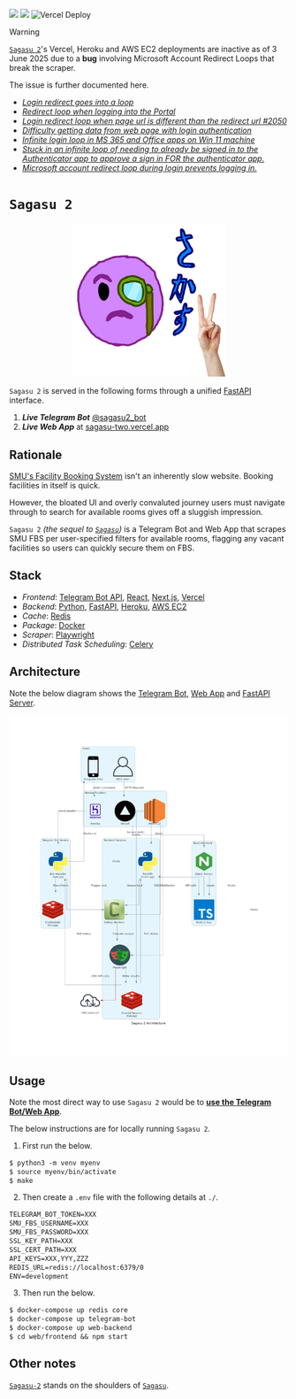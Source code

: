 [![](https://img.shields.io/badge/sagasu_2.0.0-passing-green)](https://github.com/gongahkia/sagasu-2/releases/tag/1.0.0)
![](https://img.shields.io/badge/sagasu_2.0.0-deployment_down-orange) 
![Vercel Deploy](https://deploy-badge.vercel.app/vercel/sagasu-two)

> [!WARNING]  
> [`Sagasu 2`](https://github.com/gongahkia/sagasu-2/tree/main?tab=readme-ov-file)'s Vercel, Heroku and AWS EC2 deployments are inactive as of 3 June 2025 due to a **bug** involving Microsoft Account Redirect Loops that break the scraper.
>  
> The issue is further documented here.
>  
> * [*Login redirect goes into a loop*](https://community.auth0.com/t/login-redirect-goes-into-a-loop/111254)
> * [*Redirect loop when logging into the Portal*](https://www.reddit.com/r/AZURE/comments/1czbo5z/redirect_loop_when_logging_into_the_portal/)
> * [*Login redirect loop when page url is different than the redirect url #2050*](https://github.com/AzureAD/microsoft-authentication-library-for-js/issues/2050)
> * [*Difficulty getting data from web page with login authentication*](https://community.fabric.microsoft.com/t5/Desktop/Difficulty-getting-data-from-web-page-with-login-authentication/td-p/1915017)
> * [*Infinite login loop in MS 365 and Office apps on Win 11 machine*](https://www.reddit.com/r/microsoft365/comments/1eajepp/infinite_login_loop_in_ms_365_and_office_apps_on/)
> * [*Stuck in an infinite loop of needing to already be signed in to the Authenticator app to approve a sign in FOR the authenticator app.*](https://answers.microsoft.com/en-us/msteams/forum/all/stuck-in-an-infinite-loop-of-needing-to-already-be/ad37ec67-5a04-4e83-acc2-a3c9b8a9817b)
> * [*Microsoft account redirect loop during login prevents logging in.*](https://answers.microsoft.com/en-us/msoffice/forum/all/microsoft-account-redirect-loop-during-login/834042d5-e1d4-42c8-914d-9a8299226f98)

# `Sagasu 2`

<p align="center">
    <img src="./asset/logo/sagasu-2.png" width=55% height=55%>
</p>

`Sagasu 2` is served in the following forms through a unified [FastAPI](https://fastapi.tiangolo.com/) interface.

1. ***Live Telegram Bot*** [@sagasu2_bot](https://t.me/sagasu2_bot)
2. ***Live Web App*** at [sagasu-two.vercel.app](https://sagasu-two.vercel.app/)

## Rationale

[SMU's Facility Booking System](https://fbs.intranet.smu.edu.sg/home) isn't an inherently slow website. Booking facilities in itself is quick.  
  
However, the bloated UI and overly convaluted journey users must navigate through to search for available rooms gives off a sluggish impression.
  
`Sagasu 2` *(the sequel to [`Sagasu`](https://github.com/gongahkia/sagasu/))* is a Telegram Bot and Web App that scrapes SMU FBS per user-specified filters for available rooms, flagging any vacant facilities so users can quickly secure them on FBS.

## Stack

* *Frontend*: [Telegram Bot API](https://core.telegram.org/), [React](https://react.dev/), [Next.js](https://nextjs.org/), [Vercel](https://vercel.com/)
* *Backend*: [Python](https://www.python.org/), [FastAPI](https://fastapi.tiangolo.com/), [Heroku](https://www.heroku.com/), [AWS EC2](https://aws.amazon.com/ec2/)
* *Cache*: [Redis](https://redis.io/)
* *Package*: [Docker](https://www.docker.com/)
* *Scraper*: [Playwright](https://github.com/microsoft/playwright)
* *Distributed Task Scheduling*: [Celery](https://docs.celeryq.dev/en/stable/)

## Architecture

Note the below diagram shows the [Telegram Bot](./telegram_bot/), [Web App](./web/frontend/) and [FastAPI Server](./web/backend/).

![](./asset/reference/architecture.png)

## Usage

Note the most direct way to use `Sagasu 2` would be to [**use the Telegram Bot/Web App**](#sagasu-2).

The below instructions are for locally running `Sagasu 2`. 

1. First run the below.

```console
$ python3 -m venv myenv
$ source myenv/bin/activate
$ make
```

2. Then create a `.env` file with the following details at `./`.

```env
TELEGRAM_BOT_TOKEN=XXX
SMU_FBS_USERNAME=XXX
SMU_FBS_PASSWORD=XXX
SSL_KEY_PATH=XXX
SSL_CERT_PATH=XXX
API_KEYS=XXX,YYY,ZZZ
REDIS_URL=redis://localhost:6379/0
ENV=development
```

3. Then run the below.

```console
$ docker-compose up redis core
$ docker-compose up telegram-bot
$ docker-compose up web-backend
$ cd web/frontend && npm start
```

## Other notes

[`Sagasu-2`](https://github.com/gongahkia/sagasu-2) stands on the shoulders of [`Sagasu`](https://github.com/gongahkia/sagasu).